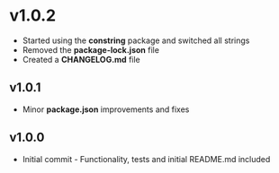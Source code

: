 v1.0.2
===============

* Started using the **constring** package and switched all strings
* Removed the **package-lock.json** file
* Created a **CHANGELOG.md** file

v1.0.1
---------------

* Minor **package.json** improvements and fixes

v1.0.0
---------------

* Initial commit - Functionality, tests and initial README.md included